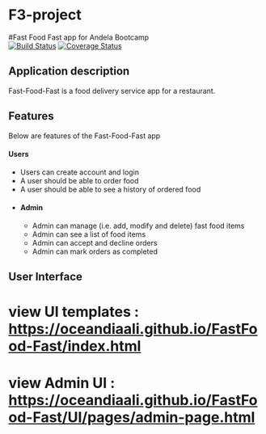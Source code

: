 # F3-project
#Fast Food Fast app for Andela Bootcamp  
[![Build Status](https://travis-ci.com/OceanDiaali/FastFood-Fast.svg?branch=master)](https://travis-ci.com/OceanDiaali/FastFood-Fast) [![Coverage Status](https://coveralls.io/repos/github/OceanDiaali/FastFood-Fast/badge.svg?branch=master)](https://coveralls.io/github/OceanDiaali/FastFood-Fast?branch=master)   

## Application description
 Fast-Food-Fast​ is a food delivery service app for a restaurant.
## Features
Below are features of the Fast-Food-Fast app
####  Users
* Users can create account and login
* A user should be able to order food
* A user should be able to see a history of ordered food
* #### Admin
  * Admin can manage (i.e. add, modify and delete) fast food items
  * Admin can see a list of food items
  * Admin can accept and decline orders
  * Admin can mark orders as completed

## User Interface
 # view UI templates : https://oceandiaali.github.io/FastFood-Fast/index.html
 # view Admin UI : https://oceandiaali.github.io/FastFood-Fast/UI/pages/admin-page.html

